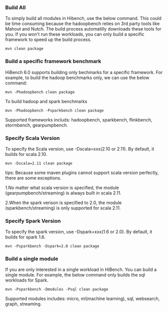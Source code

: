 
### Build All ###
To simply build all modules in Hibench, use the below command. This could be time consuming because the hadoopbench relies on 3rd party tools like Mahout and Nutch. The build process automatilly downloads these tools for you. If you won't run these workloads, you can only build a specific framework to speed up the build process.

    mvn clean package
 

### Build a specific framework benchmark ###
HiBench 6.0 supports building only bechmarks for a specific framework. For example, to build the hadoop benchmarks only, we can use the below command:

    mvn -Phadoopbench clean package

To build hadoop and spark benchmarks

    mvn -Phadoopbench -Psparkbench clean package

Supported frameworks includs: hadoopbench, sparkbench, flinkbench, stormbench, gearpumpbench.

### Specify Scala Version ###
To specify the Scala version, use -Dscala=xxx(2.10 or 2.11). By default, it builds for scala 2.10.

    mvn -Dscala=2.11 clean package
tips:
Because some maven plugins cannot support scala version perfectly, there are some exceptions. 

1.No matter what scala version is specified, the module (gearpumpbench/streaming) is always built in scala 2.11. 

2.When the spark verison is specified to 2.0, the module (sparkbench/streaming) is only supported for scala 2.11.

      

### Specify Spark Version ###
To specify the spark version, use -Dspark=xxx(1.6 or 2.0). By default, it builds for spark 1.6.   

    mvn -Psparkbench -Dspark=2.0 clean package

### Build a single module ###
If you are only interested in a single workload in HiBench. You can build a single module. For example, the below command only builds the sql workloads for Spark.

    mvn -Psparkbench -Dmodules -Psql clean package

Supported modules includes: micro, ml(machine learning), sql, websearch, graph, streaming.
